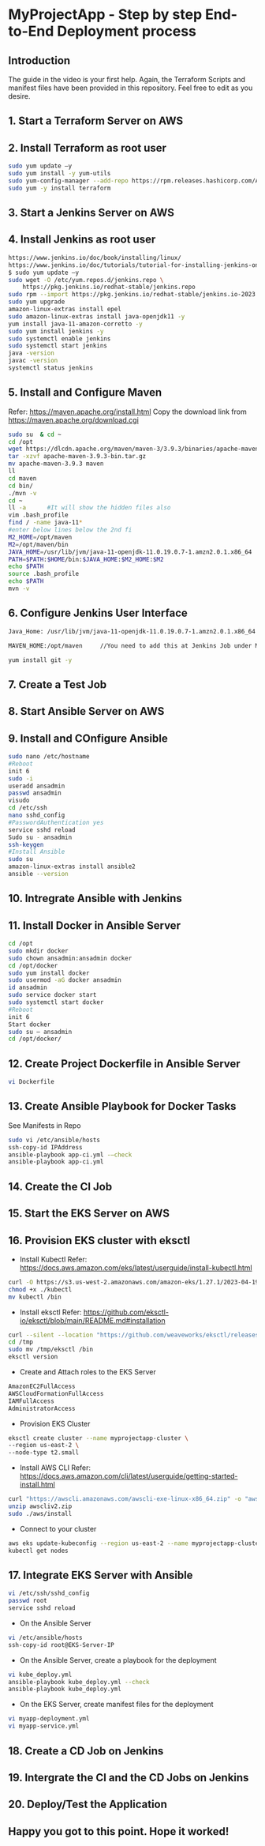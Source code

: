 # MyProjectApp - Step by step End-to-End Deployment process

## Introduction
The guide in the video is your first help. Again, the Terraform Scripts and manifest files have been provided in this repository. Feel free to edit as you desire.

## 1. Start a Terraform Server on AWS

## 2. Install Terraform as root user
```bash
sudo yum update –y
sudo yum install -y yum-utils
sudo yum-config-manager --add-repo https://rpm.releases.hashicorp.com/AmazonLinux/hashicorp.repo
sudo yum -y install terraform
```

## 3. Start a Jenkins Server on AWS

## 4. Install Jenkins as root user
```bash
https://www.jenkins.io/doc/book/installing/linux/
https://www.jenkins.io/doc/tutorials/tutorial-for-installing-jenkins-on-AWS/
$ sudo yum update –y
sudo wget -O /etc/yum.repos.d/jenkins.repo \
    https://pkg.jenkins.io/redhat-stable/jenkins.repo
sudo rpm --import https://pkg.jenkins.io/redhat-stable/jenkins.io-2023.key
sudo yum upgrade
amazon-linux-extras install epel
sudo amazon-linux-extras install java-openjdk11 -y
yum install java-11-amazon-corretto -y
sudo yum install jenkins -y
sudo systemctl enable jenkins
sudo systemctl start jenkins
java -version
javac -version
systemctl status jenkins
```

## 5. Install and Configure Maven

Refer: https://maven.apache.org/install.html
Copy the download link from https://maven.apache.org/download.cgi

```bash
sudo su  & cd ~
cd /opt
wget https://dlcdn.apache.org/maven/maven-3/3.9.3/binaries/apache-maven-3.9.3-bin.tar.gz
tar -xzvf apache-maven-3.9.3-bin.tar.gz
mv apache-maven-3.9.3 maven
ll
cd maven
cd bin/
./mvn -v  
cd ~
ll -a      #It will show the hidden files also
vim .bash_profile
find / -name java-11*
#enter below lines below the 2nd fi
M2_HOME=/opt/maven
M2=/opt/maven/bin
JAVA_HOME=/usr/lib/jvm/java-11-openjdk-11.0.19.0.7-1.amzn2.0.1.x86_64
PATH=$PATH:$HOME/bin:$JAVA_HOME:$M2_HOME:$M2
echo $PATH
source .bash_profile
echo $PATH
mvn -v
```

## 6. Configure Jenkins User Interface
```bash
Java_Home: /usr/lib/jvm/java-11-openjdk-11.0.19.0.7-1.amzn2.0.1.x86_64
```
```bash
MAVEN_HOME:/opt/maven     //You need to add this at Jenkins Job under Maven Installations
```
```bash
yum install git -y
```

## 7. Create a Test Job

## 8. Start Ansible Server on AWS

## 9. Install and COnfigure Ansible
```bash
sudo nano /etc/hostname
#Reboot
init 6
sudo -i
useradd ansadmin
passwd ansadmin
visudo
cd /etc/ssh
nano sshd_config
#PasswordAuthentication yes
service sshd reload
Sudo su - ansadmin
ssh-keygen
#Install Ansible
sudo su
amazon-linux-extras install ansible2
ansible --version
```

## 10. Intregrate Ansible with Jenkins

## 11. Install Docker in Ansible Server
```bash
cd /opt
sudo mkdir docker
sudo chown ansadmin:ansadmin docker
cd /opt/docker
sudo yum install docker
sudo usermod -aG docker ansadmin
id ansadmin
sudo service docker start
sudo systemctl start docker
#Reboot
init 6
Start docker
sudo su – ansadmin
cd /opt/docker/
```

## 12. Create Project Dockerfile in Ansible Server
```bash
vi Dockerfile
```

## 13. Create Ansible Playbook for Docker Tasks
See Manifests in Repo
```bash
sudo vi /etc/ansible/hosts
ssh-copy-id IPAddress
ansible-playbook app-ci.yml -–check
ansible-playbook app-ci.yml

```

## 14. Create the CI Job

## 15. Start the EKS Server on AWS

## 16. Provision EKS cluster with eksctl
* Install Kubectl
Refer: https://docs.aws.amazon.com/eks/latest/userguide/install-kubectl.html
```bash
curl -O https://s3.us-west-2.amazonaws.com/amazon-eks/1.27.1/2023-04-19/bin/linux/amd64/kubectl
chmod +x ./kubectl 
mv kubectl /bin
```

* Install eksctl
Refer: https://github.com/eksctl-io/eksctl/blob/main/README.md#installation
```bash
curl --silent --location "https://github.com/weaveworks/eksctl/releases/latest/download/eksctl_$(uname -s)_amd64.tar.gz" | tar xz -C /tmp
cd /tmp
sudo mv /tmp/eksctl /bin
eksctl version
```

* Create and Attach roles to the EKS Server
```bash
AmazonEC2FullAccess
AWSCloudFormationFullAccess
IAMFullAccess
AdministratorAccess
```

* Provision EKS Cluster
```bash
eksctl create cluster --name myprojectapp-cluster \
--region us-east-2 \
--node-type t2.small
```

* Install AWS CLI
Refer: https://docs.aws.amazon.com/cli/latest/userguide/getting-started-install.html
```bash
curl "https://awscli.amazonaws.com/awscli-exe-linux-x86_64.zip" -o "awscliv2.zip"
unzip awscliv2.zip
sudo ./aws/install
```

* Connect to your cluster
```bash
aws eks update-kubeconfig --region us-east-2 --name myprojectapp-cluster
kubectl get nodes
```

## 17. Integrate EKS Server with Ansible
```bash
vi /etc/ssh/sshd_config
passwd root
service sshd reload
```

* On the Ansible Server
```bash
vi /etc/ansible/hosts
ssh-copy-id root@EKS-Server-IP
```

* On the Ansible Server, create a playbook for the deployment
```bash
vi kube_deploy.yml
ansible-playbook kube_deploy.yml --check
ansible-playbook kube_deploy.yml
```

* On the EKS Server, create manifest files for the deployment
```bash
vi myapp-deployment.yml
vi myapp-service.yml
```

## 18. Create a CD Job on Jenkins

## 19. Intergrate the CI and the CD Jobs on Jenkins

## 20. Deploy/Test the Application

## Happy you got to this point. Hope it worked!